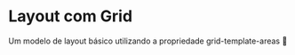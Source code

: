 # Layout com Grid
Um modelo de layout básico utilizando a propriedade grid-template-areas :sparkling_heart:
